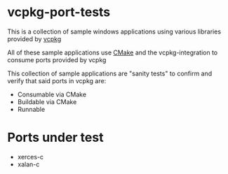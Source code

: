 # vcpkg-port-tests

This is a collection of sample windows applications using various libraries provided by [vcpkg](https://github.com/Microsoft/vcpkg)

All of these sample applications use [CMake](https://cmake.org/) and the vcpkg-integration to consume ports provided by vcpkg

This collection of sample applications are "sanity tests" to confirm and verify that said ports in vcpkg are:

 * Consumable via CMake
 * Buildable via CMake
 * Runnable

# Ports under test

 * xerces-c
 * xalan-c